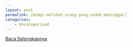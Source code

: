 ```yaml
---
layout: post
permalink: /mimpi-melihat-orang-yang-sudah-meninggal/
categories:
    - Uncategorized
---
```


[Baca Selengkapnya](/03)